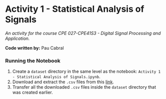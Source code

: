 # Activity 1 - Statistical Analysis of Signals
*An activity for the course CPE 027-CPE41S3 - Digital Signal Processing and Application.*

**Code written by:** Pau Cabral

### Running the Notebook
1. Create a `dataset` directory in the same level as the notebook: `Activity 1 - Statistical Analysis of Signals.ipynb`.
2. Download and extract the `.csv` files from this [link](https://drive.google.com/drive/folders/1DufT4U5OX9gAMxoBbRmyU0XSCiTqQnGi?usp=sharing).
3. Transfer all the downloaded `.csv` files inside the `dataset` directory that was created earlier.
